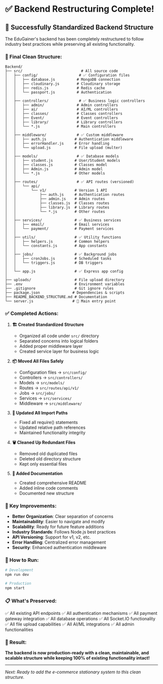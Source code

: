 # ✅ Backend Restructuring Complete!

## 🎉 Successfully Standardized Backend Structure

The EduGainer's backend has been completely restructured to follow industry best practices while preserving all existing functionality.

### 📁 Final Clean Structure:
```
Backend/
├── src/                           # All source code
│   ├── config/                   # ✅ Configuration files
│   │   ├── database.js          # MongoDB connection
│   │   ├── cloudinary.js        # Cloudinary storage
│   │   ├── redis.js             # Redis cache
│   │   └── passport.js          # Authentication
│   │
│   ├── controllers/              # ✅ Business logic controllers
│   │   ├── admin/               # Admin controllers
│   │   ├── ai/                  # AI/ML controllers
│   │   ├── classes/             # Classes controllers
│   │   ├── Event/               # Event controllers
│   │   ├── library/             # Library controllers
│   │   └── *.js                 # Main controllers
│   │
│   ├── middleware/              # ✅ Custom middleware
│   │   ├── auth.js             # Authentication middleware
│   │   ├── errorHandler.js     # Error handling
│   │   └── upload.js           # File upload (multer)
│   │
│   ├── models/                  # ✅ Database models
│   │   ├── student.js          # User/Student models
│   │   ├── classes.js          # Classes model
│   │   ├── Admin.js            # Admin model
│   │   └── *.js                # Other models
│   │
│   ├── routes/                  # ✅ API routes (versioned)
│   │   └── api/
│   │       └── v1/             # Version 1 API
│   │           ├── auth.js     # Authentication routes
│   │           ├── admin.js    # Admin routes
│   │           ├── classes.js  # Classes routes
│   │           ├── library.js  # Library routes
│   │           └── *.js        # Other routes
│   │
│   ├── services/               # ✅ Business services
│   │   ├── email/              # Email services
│   │   └── payment/            # Payment services
│   │
│   ├── utils/                  # ✅ Utility functions
│   │   ├── helpers.js          # Common helpers
│   │   └── constants.js        # App constants
│   │
│   ├── jobs/                   # ✅ Background jobs
│   │   ├── cronJobs.js         # Scheduled tasks
│   │   └── triggers.js         # DB triggers
│   │
│   └── app.js                  # ✅ Express app config
│
├── uploads/                    # File upload directory
├── .env                        # Environment variables
├── .gitignore                  # Git ignore rules
├── package.json               # Dependencies & scripts
├── README_BACKEND_STRUCTURE.md # Documentation
└── server.js                  # 🚀 Main entry point
```

### ✅ Completed Actions:

1. **🏗️ Created Standardized Structure**
   - Organized all code under `src/` directory
   - Separated concerns into logical folders
   - Added proper middleware layer
   - Created service layer for business logic

2. **📦 Moved All Files Safely**
   - Configuration files → `src/config/`
   - Controllers → `src/controllers/`
   - Models → `src/models/`
   - Routes → `src/routes/api/v1/`
   - Jobs → `src/jobs/`
   - Services → `src/services/`
   - Middleware → `src/middleware/`

3. **🔧 Updated All Import Paths**
   - Fixed all require() statements
   - Updated relative path references
   - Maintained functionality integrity

4. **🗑️ Cleaned Up Redundant Files**
   - Removed old duplicated files
   - Deleted old directory structure
   - Kept only essential files

5. **📝 Added Documentation**
   - Created comprehensive README
   - Added inline code comments
   - Documented new structure

### 🎯 Key Improvements:

- **Better Organization**: Clear separation of concerns
- **Maintainability**: Easier to navigate and modify
- **Scalability**: Ready for future feature additions
- **Industry Standards**: Follows Node.js best practices
- **API Versioning**: Support for v1, v2, etc.
- **Error Handling**: Centralized error management
- **Security**: Enhanced authentication middleware

### 🚀 How to Run:

```bash
# Development
npm run dev

# Production
npm start
```

### 📋 What's Preserved:

✅ All existing API endpoints
✅ All authentication mechanisms
✅ All payment gateway integration
✅ All database operations
✅ All Socket.IO functionality
✅ All file upload capabilities
✅ All AI/ML integrations
✅ All admin functionalities

### 🎉 Result:

**The backend is now production-ready with a clean, maintainable, and scalable structure while keeping 100% of existing functionality intact!**

---

*Next: Ready to add the e-commerce stationary system to this clean structure.*

